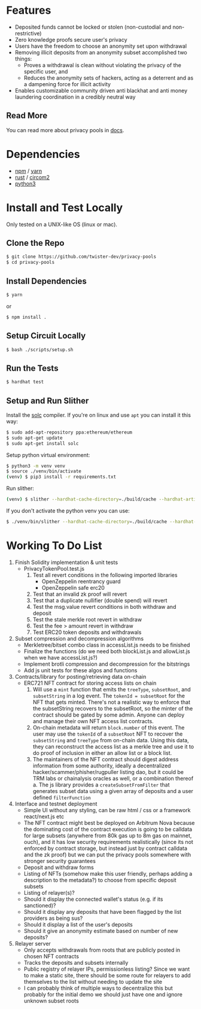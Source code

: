 # Features

-   Deposited funds cannot be locked or stolen (non-custodial and non-restrictive)
-   Zero knowledge proofs secure user's privacy
-   Users have the freedom to choose an anonymity set upon withdrawal
-   Removing illicit deposits from an anonymity subset accomplished two things:
    -   Proves a withdrawal is clean without violating the privacy of the specific user, and
    -   Reduces the anonymity sets of hackers, acting as a deterrent and as a dampening force for illicit activity
-   Enables customizable community driven anti blackhat and anti money laundering coordination in a credibly neutral way

## Read More
You can read more about privacy pools in [docs](./docs).

# Dependencies

-   [npm](https://www.npmjs.com/) / [yarn](https://yarnpkg.com/)
-   [rust](https://www.rust-lang.org/tools/install) / [circom2](https://docs.circom.io/getting-started/installation/)
-   [python3](https://www.python.org/downloads/)

# Install and Test Locally
Only tested on a UNIX-like OS (linux or mac).

## Clone the Repo
```sh
$ git clone https://github.com/twister-dev/privacy-pools
$ cd privacy-pools
```

## Install Dependencies
```sh
$ yarn
```

or

```sh
$ npm install .
```

## Setup Circuit Locally
```sh
$ bash ./scripts/setup.sh
```

## Run the Tests
```sh
$ hardhat test
```

## Setup and Run Slither
Install the [solc](https://github.com/ethereum/solidity#build-and-install) compiler. If you're on linux and use `apt` you can install it this way:
```sh
$ sudo add-apt-repository ppa:ethereum/ethereum
$ sudo apt-get update
$ sudo apt-get install solc
```


Setup python virtual environment:
```sh
$ python3 -m venv venv
$ source ./venv/bin/activate
(venv) $ pip3 install -r requirements.txt
```
Run slither:
```sh
(venv) $ slither --hardhat-cache-directory=./build/cache --hardhat-artifacts-directory=./build/artifacts .
```

If you don't activate the python venv you can use:
```sh
$ ./venv/bin/slither --hardhat-cache-directory=./build/cache --hardhat-artifacts-directory=./build/artifacts .
```

# Working To Do List

1. Finish Solidity implementation & unit tests
    - PrivacyTokenPool.test.js
        1. Test all revert conditions in the following imported libraries
            - OpenZeppelin reentrancy guard
            - OpenZeppelin safe erc20
        2. Test that an invalid zk proof will revert
        3. Test that a duplicate nullifier (double spend) will revert
        4. Test the msg.value revert conditions in both withdraw and deposit
        5. Test the stale merkle root revert in withdraw
        6. Test the fee > amount revert in withdraw
        7. Test ERC20 token deposits and withdrawals
2. Subset compression and decompression algorithms
    - Merkletree/bitset combo class in accessList.js needs to be finished
    - Finalize the functions (do we need both blockList.js and allowList.js when we have accessList.js?)
    - Implement brotli compression and decompression for the bitstrings
    - Add js unit tests for these algos and functions
3. Contracts/library for posting/retrieving data on-chain
    - ERC721 NFT contract for storing access lists on chain
        1. Will use a `mint` function that emits the `treeType`, `subsetRoot`, and `subsetString` in a log event. The `tokenId = subsetRoot` for the NFT that gets minted. There's not a realistic way to enforce that the subsetString recovers to the subsetRoot, so the minter of the contract should be gated by some admin. Anyone can deploy and manage their own NFT access list contracts.
        2. On-chain metadata will return `block.number` of this event. The user may use the `tokenId` of a `subsetRoot` NFT to recover the `subsetString` and `treeType` from on-chain data. Using this data, they can reconstruct the access list as a merkle tree and use it to do proof of inclusion in either an allow list or a block list.
        3. The maintainers of the NFT contract should digest address information from some authority, ideally a decentralized hacker/scammer/phisher/rugpuller listing dao, but it could be TRM labs or chainalysis oracles as well, or a combination thereof
           a. The js library provides a `createSubsetFromFilter` that generates subset data using a given array of deposits and a user defined `filterFunction`
4. Interface and testnet deployment
    - Simple UI without any styling, can be raw html / css or a framework react/next.js etc
    - The NFT contract might best be deployed on Arbitrum Nova because the dominating cost of the contract execution is going to be calldata for large subsets (anywhere from 80k gas up to 8m gas on mainnet, ouch), and it has low security requirements realistically (since its not enforced by contract storage, but instead just by contract calldata and the zk proof) but we can put the privacy pools somewhere with stronger security guarantees
    - Deposit and withdraw forms
    - Listing of NFTs (somehow make this user friendly, perhaps adding a description to the metadata?) to choose from specific deposit subsets
    - Listing of relayer(s)?
    - Should it display the connected wallet's status (e.g. if its sanctioned)?
    - Should it display any deposits that have been flagged by the list providers as being sus?
    - Should it display a list of the user's deposits
    - Should it give an anonymity estimate based on number of new deposits?
5. Relayer server
    - Only accepts withdrawals from roots that are publicly posted in chosen NFT contracts
    - Tracks the deposits and subsets internally
    - Public registry of relayer IPs, permissionless listing? Since we want to make a static site, there should be some route for relayers to add themselves to the list without needing to update the site
    - I can probably think of multiple ways to decentralize this but probably for the initial demo we should just have one and ignore unknown subset roots
